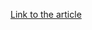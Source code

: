 [Link to the article](https://www.akamai.com/blog/security-research/rising-ddos-attacks-against-life-sciences-organizations)
